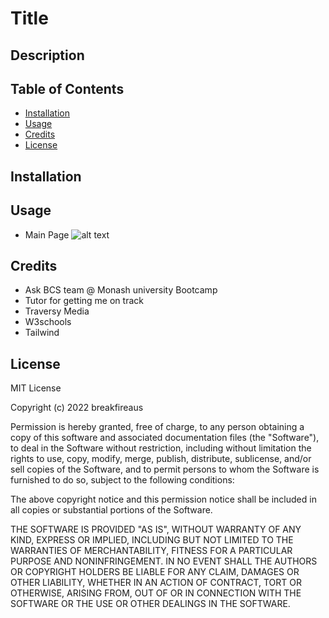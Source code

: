 # Title

## Description



## Table of Contents

- [Installation](#installation)
- [Usage](#usage)
- [Credits](#credits)
- [License](#license)

## Installation



## Usage
- Main Page
![alt text](assets/images/Screenshot-1.jpg)

## Credits

- Ask BCS team @ Monash university Bootcamp
- Tutor for getting me on track
- Traversy Media
- W3schools
- Tailwind

## License

MIT License

Copyright (c) 2022 breakfireaus

Permission is hereby granted, free of charge, to any person obtaining a copy
of this software and associated documentation files (the "Software"), to deal
in the Software without restriction, including without limitation the rights
to use, copy, modify, merge, publish, distribute, sublicense, and/or sell
copies of the Software, and to permit persons to whom the Software is
furnished to do so, subject to the following conditions:

The above copyright notice and this permission notice shall be included in all
copies or substantial portions of the Software.

THE SOFTWARE IS PROVIDED "AS IS", WITHOUT WARRANTY OF ANY KIND, EXPRESS OR
IMPLIED, INCLUDING BUT NOT LIMITED TO THE WARRANTIES OF MERCHANTABILITY,
FITNESS FOR A PARTICULAR PURPOSE AND NONINFRINGEMENT. IN NO EVENT SHALL THE
AUTHORS OR COPYRIGHT HOLDERS BE LIABLE FOR ANY CLAIM, DAMAGES OR OTHER
LIABILITY, WHETHER IN AN ACTION OF CONTRACT, TORT OR OTHERWISE, ARISING FROM,
OUT OF OR IN CONNECTION WITH THE SOFTWARE OR THE USE OR OTHER DEALINGS IN THE
SOFTWARE.

